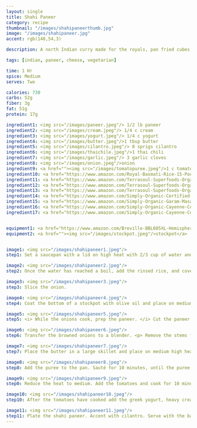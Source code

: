 ```yaml
---
layout: single
title: Shahi Paneer
category: recipe
thumbnail: "/images/shahipaneerthumb.jpg"
image: "/images/shahipaneer.jpg"
accent: rgb(146,54,3)

description: A north Indian curry made for the royals, pan fried cubes of paneer are served in a creamy, fragrant sauce of tomatoes, yogurt and cream.

tags: [indian, paneer, cheese, vegetarian]

time: 1 Hr
spice: Medium
serves: Two

calories: 730
carbs: 52g
fiber: 3g
fat: 51g
protein: 17g

ingredient1: <img src="/images/paneer.jpeg"/> 1/2 lb paneer
ingredient2: <img src="/images/cream.jpeg"/> 1/4 c cream
ingredient3: <img src="/images/yogurt.jpeg"/> 1/4 c yogurt
ingredient4: <img src="/images/butter.jpeg"/>1 tbsp butter
ingredient5: <img src="/images/cilantro.jpeg"/> 8 sprigs cilantro
ingredient6: <img src="/images/thaichile.jpeg"/>1 thai chili
ingredient7: <img src="/images/garlic.jpeg"/> 3 garlic cloves
ingredient8: <img src="/images/onion.jpeg"/>onion
ingredient9: <a href=""><img src="/images/tomatopuree.jpeg"/>1 c tomato puree</a>
ingredient10: <a href="https://www.amazon.com/Royal-Basmati-Rice-15-Pound-Bag/dp/B00I330QEQ/ref=as_li_ss_tl?s=grocery&ie=UTF8&qid=1494535748&sr=1-4&keywords=basmati+rice&th=1&linkCode=ll1&tag=cilalime09-20&linkId=78648fb71a9be12f7ee2528148854254"><img src="/images/basmati.jpeg"/>1/2 c basmati rice </a>
ingredient11: <a href="https://www.amazon.com/Terrasoul-Superfoods-Organic-Whole-Cashews/dp/B00MPZZD4Q/ref=as_li_ss_tl?s=grocery&rps=1&ie=UTF8&qid=1494535856&sr=1-27&keywords=cashews&refinements=p_85:2470955011&th=1&linkCode=ll1&tag=cilalime09-20&linkId=3e80023af0ab3f3a80444c069f9d2e41"> <img src="/images/cashew.jpeg"/> 5 cashews </a>
ingredient12: <a href="https://www.amazon.com/Terrasoul-Superfoods-Organic-Whole-Cashews/dp/B00MPZZD4Q/ref=as_li_ss_tl?s=grocery&rps=1&ie=UTF8&qid=1494535856&sr=1-27&keywords=cashews&refinements=p_85:2470955011&th=1&linkCode=ll1&tag=cilalime09-20&linkId=3e80023af0ab3f3a80444c069f9d2e41"> <img src="/images/clove.jpeg"/> 1 clove </a>
ingredient13: <a href="https://www.amazon.com/Terrasoul-Superfoods-Organic-Whole-Cashews/dp/B00MPZZD4Q/ref=as_li_ss_tl?s=grocery&rps=1&ie=UTF8&qid=1494535856&sr=1-27&keywords=cashews&refinements=p_85:2470955011&th=1&linkCode=ll1&tag=cilalime09-20&linkId=3e80023af0ab3f3a80444c069f9d2e41"> <img src="/images/cardamom.jpeg"/> 1 cardamom </a>
ingredient14: <a href="https://www.amazon.com/Simply-Organic-Certified-2-38-Ounce-Container/dp/B000WR4LMY/ref=as_li_ss_tl?s=grocery&ie=UTF8&qid=1485030020&sr=1-4&keywords=turmeric&th=1&linkCode=ll1&tag=cilalime09-20&linkId=d4a71604f085d91783242c5dfd307ad4"> <img src="/images/turmeric.jpeg"/> 1 tsp turmeric </a>
ingredient15: <a href="https://www.amazon.com/Simply-Organic-Garam-Masala-Ounce/dp/B00AJRKQDU/ref=as_li_ss_tl?s=grocery&ie=UTF8&qid=1485029909&sr=1-4&keywords=garam+masala&th=1&linkCode=ll1&tag=cilalime09-20&linkId=ec195bfb1c6aac05665759b9acdab3ed"> <img src="/images/garammasala.jpeg"/> 1/2 tsp garam masala </a>
ingredient16: <a href="https://www.amazon.com/Simply-Organic-Cayenne-Certified-Containers/dp/B0019I2FP0/ref=as_li_ss_tl?s=grocery&ie=UTF8&qid=1485030130&sr=1-2&keywords=cayenne&th=1&linkCode=ll1&tag=cilalime09-20&linkId=ed4c58015de552add593c854319d73de"> <img src="/images/groundcinnamon.jpeg"/> 1/2 tsp cinnamon </a>
ingredient17: <a href="https://www.amazon.com/Simply-Organic-Cayenne-Certified-Containers/dp/B0019I2FP0/ref=as_li_ss_tl?s=grocery&ie=UTF8&qid=1485030130&sr=1-2&keywords=cayenne&th=1&linkCode=ll1&tag=cilalime09-20&linkId=ed4c58015de552add593c854319d73de"> <img src="/images/cayenne.jpeg"/> 1/4 tsp cayenne </a>


equipment1: <a href="https://www.amazon.com/Breville-BBL605XL-Hemisphere-Control-Blender/dp/B005I72LMU/ref=as_li_ss_tl?s=kitchen&rps=1&ie=UTF8&qid=1481601822&sr=1-14&keywords=blender&refinements=p_85:2470955011,p_36:1253526011&linkCode=ll1&tag=cilalime09-20&linkId=b637316d3937e7e1c15e28b6e74a1c97"><img src="/images/blender.jpeg"/>blender</a>
equipment2: <a href=""><img src="/images/stockpot.jpeg"/>stockpot</a>


image1: <img src="/images/shahipaneer1.jpeg"/>
step1: Set a saucepan with a lid on high heat with 2/3 cup of water and 1/4 teaspoon of salt. While waiting for the water to boil, place the basmati rice in a bowl and fill it with water. Swish your hands in the rice until the water becomes cloudy, and then drain. Repeat two more times.

image2: <img src="/images/shahipaneer2.jpeg"/>
step2: Once the water has reached a boil, add the rinsed rice, and cover. Stir the pot to ensure that the rice is submerged. Reduce the heat to low and cover. Cook the rice for 16 minutes, and remove from heat. Keep the lid on the pot until ready to serve.

image3: <img src="/images/shahipaneer3.jpeg"/>
step3: Slice the onion.

image4: <img src="/images/shahipaneer4.jpeg"/>
step4: Coat the bottom of a stockpot with olive oil and place on medium high heat. Once the oil is hot add the sliced onions and cook until the onions have caramelized and have become tender, approx. 15 minutes.

image5: <img src="/images/shahipaneer5.jpeg"/>
step5: <i> While the onions cook, prep the paneer. </i> Cut the paneer into 1/2" cubes. Sprinkle the cubes of cheese with a pinch of salt.

image6: <img src="/images/shahipaneer6.jpeg"/>
step6: Transfer the browned onions to a blender. <p> Remove the stems from the thai chile and place in the blender along with the cashews, garlic, clove, cardamom, cinnamon, turmeric, 1/2 tsp of salt and 1/2 c of water. </p> Puree until completely smooth. <i> This may require more water than 1/2 c.</i>

image7: <img src="/images/shahipaneer7.jpeg"/>
step7: Place the butter in a large skillet and place on medium high heat. Once the butter is hot, fry the paneer cheese on all sides until golden brown. Remove the paneer from the pan, and set aside for later use.

image8: <img src="/images/shahipaneer8.jpeg"/>
step8: Add the puree to the pan. Sauté for 10 minutes, until the puree thickens and darkens.

image9: <img src="/images/shahipaneer9.jpeg"/>
step0: Reduce the heat to medium. Add the tomatoes and cook for 10 minutes.

image10: <img src="/images/shahipaneer10.jpeg"/>
step10: After the tomatoes have cooked add the greek yogurt, heavy cream, cayenne, and garam masala to the pan. Stir to incorporate. Add the previously browned paneer cheese. Stir to warm the cheese.

image11: <img src="/images/shahipaneer11.jpeg"/>
step11: Plate the shahi paneer. Accent with cilantro. Serve with the basmati rice.
---
```

